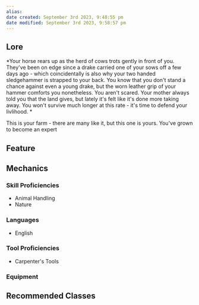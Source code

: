 ```yaml
---
alias: 
date created: September 3rd 2023, 9:48:55 pm
date modified: September 3rd 2023, 9:58:57 pm
---
```

## Lore
*Your horse rears up as the herd of cows trots gently in front of you. They've been on edge since a drake carried one of your sows off a few days ago - which coincidentally is also why your two handed sledgehammer is strapped to your back. You know that you don't stand a chance against even a  young drake, but the worn leather grip of your hammer comforts you nonetheless. You aren't scared. Your mother always told you that the land gives, but lately it's felt like it's done more taking away. You won't survive much longer at this rate - it's time to defend your livlihood. *

This is your farm - there are many like it, but this one is yours. You've grown to become an expert
## Feature

## Mechanics
### Skill Proficiencies
- Animal Handling
- Nature
### Languages
- English
### Tool Proficiencies
- Carpenter's Tools
### Equipment
## Recommended Classes
